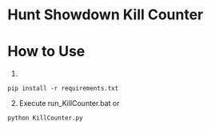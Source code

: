 # Hunt Showdown Kill Counter

# How to Use
1. 
```
pip install -r requirements.txt
```
2. Execute run_KillCounter.bat or
```
python KillCounter.py
```